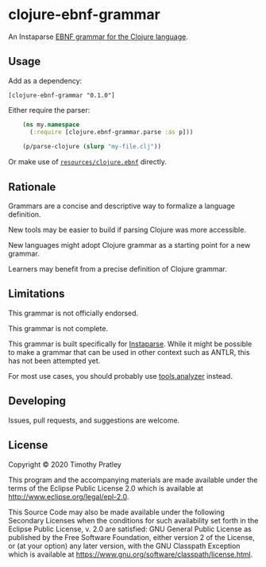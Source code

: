 # clojure-ebnf-grammar

An Instaparse [EBNF grammar for the Clojure language](resources/clojure.ebnf).

## Usage

Add as a dependency:

    [clojure-ebnf-grammar "0.1.0"]

Either require the parser:

```clojure
    (ns my.namespace
      (:require [clojure.ebnf-grammar.parse :as p]))
      
    (p/parse-clojure (slurp "my-file.clj"))
```

Or make use of [`resources/clojure.ebnf`](resources/clojure.ebnf) directly.

## Rationale

Grammars are a concise and descriptive way to formalize a language definition.

New tools may be easier to build if parsing Clojure was more accessible.

New languages might adopt Clojure grammar as a starting point for a new grammar.

Learners may benefit from a precise definition of Clojure grammar.

## Limitations

This grammar is not officially endorsed.

This grammar is not complete.

This grammar is built specifically for [Instaparse](https://github.com/Engelberg/instaparse).
While it might be possible to make a grammar that can be used in other context such as ANTLR,
this has not been attempted yet.

For most use cases, you should probably use [tools.analyzer](https://github.com/clojure/tools.analyzer) instead.

## Developing

Issues, pull requests, and suggestions are welcome.

## License

Copyright © 2020 Timothy Pratley

This program and the accompanying materials are made available under the
terms of the Eclipse Public License 2.0 which is available at
http://www.eclipse.org/legal/epl-2.0.

This Source Code may also be made available under the following Secondary
Licenses when the conditions for such availability set forth in the Eclipse
Public License, v. 2.0 are satisfied: GNU General Public License as published by
the Free Software Foundation, either version 2 of the License, or (at your
option) any later version, with the GNU Classpath Exception which is available
at https://www.gnu.org/software/classpath/license.html.
